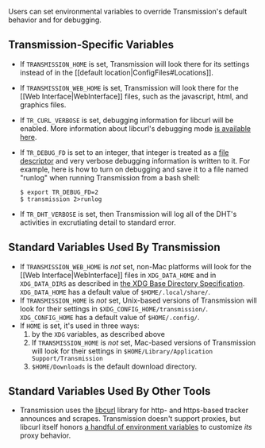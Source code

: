 Users can set environmental variables to override Transmission's default behavior and for debugging.

## Transmission-Specific Variables

 * If `TRANSMISSION_HOME` is set, Transmission will look there for its settings instead of in the [[default location|ConfigFiles#Locations]].
 * If `TRANSMISSION_WEB_HOME` is set, Transmission will look there for the [[Web Interface|WebInterface]] files, such as the javascript, html, and graphics files.
 * If `TR_CURL_VERBOSE` is set, debugging information for libcurl will be enabled.  More information about libcurl's debugging mode [is available here](http://curl.haxx.se/libcurl/c/curl_easy_setopt.html#CURLOPTVERBOSE).
 * If `TR_DEBUG_FD` is set to an integer, that integer is treated as a [file descriptor](http://en.wikipedia.org/wiki/File_descriptor) and very verbose debugging information is written to it.  For example, here is how to turn on debugging and save it to a file named "runlog" when running Transmission from a bash shell:

   ```console
   $ export TR_DEBUG_FD=2
   $ transmission 2>runlog
   ```
 * If `TR_DHT_VERBOSE` is set, then Transmission will log all of the DHT's activities in excrutiating detail to standard error.

## Standard Variables Used By Transmission

 * If `TRANSMISSION_WEB_HOME` is _not_ set, non-Mac platforms will look for the [[Web Interface|WebInterface]] files in `XDG_DATA_HOME` and in `XDG_DATA_DIRS` as described in [the XDG Base Directory Specification](http://standards.freedesktop.org/basedir-spec/basedir-spec-latest.html#variables). `XDG_DATA_HOME` has a default value of `$HOME/.local/share/`.
 * If `TRANSMISSION_HOME` is _not_ set, Unix-based versions of Transmission will look for their settings in `$XDG_CONFIG_HOME/transmission/`. `XDG_CONFIG_HOME` has a default value of `$HOME/.config/`.
 * If `HOME` is set, it's used in three ways: 
   1. by the `XDG` variables, as described above 
   2. If `TRANSMISSION_HOME` is _not_ set, Mac-based versions of Transmission will look for their settings in `$HOME/Library/Application Support/Transmission`
   3. `$HOME/Downloads` is the default download directory.

## Standard Variables Used By Other Tools

 * Transmission uses the [libcurl](http://curl.haxx.se/libcurl/) library for http- and https-based tracker announces and scrapes. Transmission doesn't support proxies, but libcurl itself honors [a handful of environment variables](http://curl.haxx.se/libcurl/c/curl_easy_setopt.html#CURLOPTPROXY) to customize _its_ proxy behavior.
